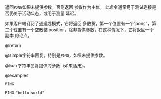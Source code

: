 返回`PONG`如果未提供参数，否则返回
参数作为主体。
此命令通常用于测试连接是否仍处于活动状态，或用于测量
延迟。

如果客户端订阅了通道或模式，它将返回
多散货，第一个位置有一个“pong”，第二个位置有一个空散装
position，除非提供参数，在这种情况下，它将返回一个副本
的论点。

@return

@simple字符串回复，特别是`PONG`，如果未提供参数。

@bulk字符串回复提供的参数（如果适用）。

@examples

```cli
PING

PING "hello world"
```
